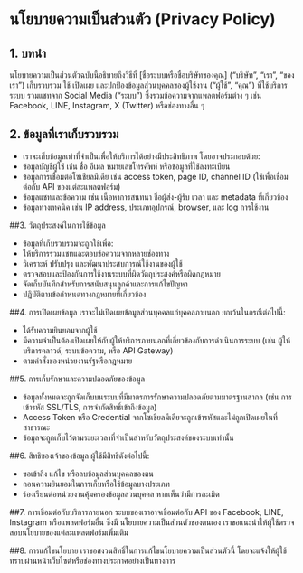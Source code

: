 # นโยบายความเป็นส่วนตัว (Privacy Policy)
## 1. บทนำ
นโยบายความเป็นส่วนตัวฉบับนี้อธิบายถึงวิธีที่ [ชื่อระบบหรือชื่อบริษัทของคุณ] (“บริษัท”, “เรา”, “ของเรา”) เก็บรวบรวม ใช้ เปิดเผย และปกป้องข้อมูลส่วนบุคคลของผู้ใช้งาน (“ผู้ใช้”, “คุณ”) ที่ใช้บริการระบบ รวมแชทจาก Social Media (“ระบบ”) ซึ่งรวมข้อความจากแพลตฟอร์มต่าง ๆ เช่น Facebook, LINE, Instagram, X (Twitter) หรือช่องทางอื่น ๆ

## 2. ข้อมูลที่เราเก็บรวบรวม
- เราจะเก็บข้อมูลเท่าที่จำเป็นเพื่อให้บริการได้อย่างมีประสิทธิภาพ โดยอาจประกอบด้วย:
- ข้อมูลบัญชีผู้ใช้ เช่น ชื่อ อีเมล หมายเลขโทรศัพท์ หรือข้อมูลที่ใช้ลงทะเบียน
- ข้อมูลการเชื่อมต่อโซเชียลมีเดีย เช่น access token, page ID, channel ID (ใช้เพื่อเชื่อมต่อกับ API ของแต่ละแพลตฟอร์ม)
- ข้อมูลแชทและข้อความ เช่น เนื้อหาการสนทนา ชื่อผู้ส่ง-ผู้รับ เวลา และ metadata ที่เกี่ยวข้อง
- ข้อมูลทางเทคนิค เช่น IP address, ประเภทอุปกรณ์, browser, และ log การใช้งาน

##3. วัตถุประสงค์ในการใช้ข้อมูล
- ข้อมูลที่เก็บรวบรวมจะถูกใช้เพื่อ:
- ให้บริการรวมแชทและตอบข้อความจากหลายช่องทาง
- วิเคราะห์ ปรับปรุง และพัฒนาประสบการณ์ใช้งานของผู้ใช้
- ตรวจสอบและป้องกันการใช้งานระบบที่ผิดวัตถุประสงค์หรือผิดกฎหมาย
- จัดเก็บบันทึกสำหรับการสนับสนุนลูกค้าและการแก้ไขปัญหา
- ปฏิบัติตามข้อกำหนดทางกฎหมายที่เกี่ยวข้อง

##4. การเปิดเผยข้อมูล
เราจะไม่เปิดเผยข้อมูลส่วนบุคคลแก่บุคคลภายนอก ยกเว้นในกรณีต่อไปนี้:
- ได้รับความยินยอมจากผู้ใช้
- มีความจำเป็นต้องเปิดเผยให้กับผู้ให้บริการภายนอกที่เกี่ยวข้องกับการดำเนินการระบบ (เช่น ผู้ให้บริการคลาวด์, ระบบข้อความ, หรือ API Gateway)
- ตามคำสั่งของหน่วยงานรัฐหรือกฎหมาย

##5. การเก็บรักษาและความปลอดภัยของข้อมูล
- ข้อมูลทั้งหมดจะถูกจัดเก็บบนระบบที่มีมาตรการรักษาความปลอดภัยตามมาตรฐานสากล (เช่น การเข้ารหัส SSL/TLS, การจำกัดสิทธิ์เข้าถึงข้อมูล)
- Access Token หรือ Credential จากโซเชียลมีเดียจะถูกเข้ารหัสและไม่ถูกเปิดเผยในที่สาธารณะ
- ข้อมูลจะถูกเก็บไว้ตามระยะเวลาที่จำเป็นสำหรับวัตถุประสงค์ของระบบเท่านั้น

##6. สิทธิของเจ้าของข้อมูล
ผู้ใช้มีสิทธิดังต่อไปนี้:
- ขอเข้าถึง แก้ไข หรือลบข้อมูลส่วนบุคคลของตน
- ถอนความยินยอมในการเก็บหรือใช้ข้อมูลบางประเภท
- ร้องเรียนต่อหน่วยงานคุ้มครองข้อมูลส่วนบุคคล หากเห็นว่ามีการละเมิด

##7. การเชื่อมต่อกับบริการภายนอก
ระบบของเราอาจเชื่อมต่อกับ API ของ Facebook, LINE, Instagram หรือแพลตฟอร์มอื่น ซึ่งมี นโยบายความเป็นส่วนตัวของตนเอง เราขอแนะนำให้ผู้ใช้ตรวจสอบนโยบายของแต่ละแพลตฟอร์มเพิ่มเติม

##8. การแก้ไขนโยบาย
เราขอสงวนสิทธิ์ในการแก้ไขนโยบายความเป็นส่วนตัวนี้ โดยจะแจ้งให้ผู้ใช้ทราบผ่านหน้าเว็บไซต์หรือช่องทางประกาศอย่างเป็นทางการ
